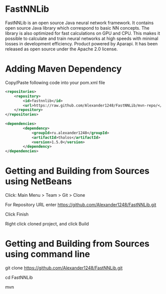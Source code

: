 FastNNLib
======
FastNNLib is an open source Java neural network framework.
It contains open source Java library which correspond to basic NN concepts. The library is also optimized for fast calculations on GPU and CPU. This makes it possible to calculate and train neural networks at high speeds with minimal losses in development efficiency.
Product powered by Aparapi.
It has been released as open source under the Apache 2.0 license.

Adding Maven Dependency
======

Copy/Paste following code into your pom.xml file

```xml
<repositories>
    <repository>
        <id>fastnnlib</id>
        <url>https://raw.github.com/Alexander1248/FastNNLib/mvn-repo/</url>
    </repository>
</repositories>
    
<dependencies>
        <dependency>
            <groupId>ru.alexander1248</groupId>
            <artifactId>thalos</artifactId>
            <version>1.5.0</version>
        </dependency>
</dependencies>
```

Getting and Building from Sources using NetBeans
======

Click: Main Menu > Team > Git > Clone

For Repository URL enter https://github.com/Alexander1248/FastNNLib.git

Click Finish

Right click cloned project, and click Build

Getting and Building from Sources using command line
======

git clone https://github.com/Alexander1248/FastNNLib.git

cd FastNNLib

mvn
